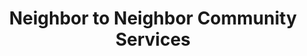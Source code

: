 ---
title: "Neighbor to Neighbor Community Services"
url: /berrien-springs/neighbor-to-neighbor-community-services/
shop: charity
---